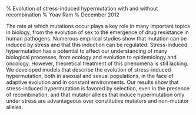 % Evolution of stress-induced hypermutation with and without recombination
% Yoav Ram
% December 2012

The rate at which mutations occur plays a key role in many important topics in biology, from the evolution of sex to the emergence of drug resistance in human pathogens. 
Numerous empirical studies show that mutation can be induced by stress and that this induction can be regulated. 
Stress-induced hypermutation has a potential to affect our understanding of many biological processes, from ecology and evolution to epidemiology and oncology. 
However, theoretical treatment of this phenomena is still lacking. 
We developed models that describe the evolution of stress-induced hypermutation, both in asexual and sexual populations, in the face of adaptive evolution and in constant environments. 
Our results show that stress-induced hypermutation is favored by selection, even in the presence of recombination, and that mutator alleles that induce hypermutation only under stress are advantageous over constitutive mutators and non-mutator alleles.